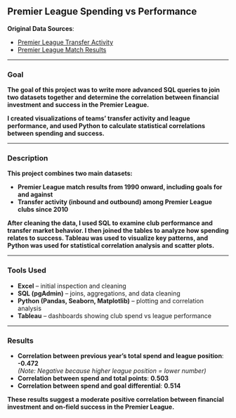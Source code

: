 ## Premier League Spending vs Performance

**Original Data Sources**:  
- [Premier League Transfer Activity](https://github.com/ewenme/transfers/blob/master/data/premier-league.csv)
- [Premier League Match Results](https://jaseziv.github.io/worldfootballR/articles/extract-understat-data.html?utm_source=chatgpt.com)  

---

### **Goal**

**The goal of this project was to write more advanced SQL queries to join two datasets together and determine the correlation between financial investment and success in the Premier League.**

**I created visualizations of teams’ transfer activity and league performance, and used Python to calculate statistical correlations between spending and success.**

---

### **Description**

**This project combines two main datasets:**
- **Premier League match results from 1990 onward, including goals for and against**
- **Transfer activity (inbound and outbound) among Premier League clubs since 2010**

**After cleaning the data, I used SQL to examine club performance and transfer market behavior. I then joined the tables to analyze how spending relates to success. Tableau was used to visualize key patterns, and Python was used for statistical correlation analysis and scatter plots.**

---

### **Tools Used**

- **Excel** – initial inspection and cleaning  
- **SQL (pgAdmin)** – joins, aggregations, and data cleaning  
- **Python (Pandas, Seaborn, Matplotlib)** – plotting and correlation analysis  
- **Tableau** – dashboards showing club spend vs league performance

---

### **Results**

- **Correlation between previous year’s total spend and league position**: **-0.472**  
  *(Note: Negative because higher league position = lower number)*  
- **Correlation between spend and total points**: **0.503**  
- **Correlation between spend and goal differential**: **0.514**

**These results suggest a moderate positive correlation between financial investment and on-field success in the Premier League.**
